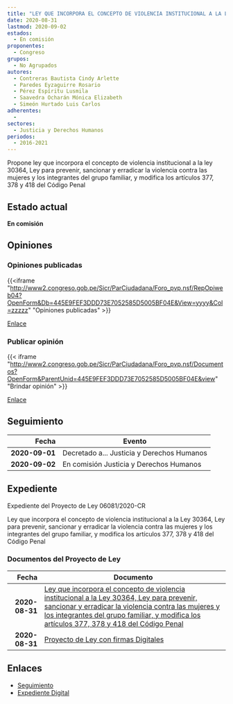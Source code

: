 ```yaml
---
title: "LEY QUE INCORPORA EL CONCEPTO DE VIOLENCIA INSTITUCIONAL A LA LEY 30364, LEY PARA PREVENIR, SANCIONAR Y ERRADICAR LA VIOLENCIA CONTRA LAS MUJERES Y LOS INTEGRANTES DEL GRUPO FAMILIAR, Y MODIFICA LOS ARTÍCULOS 377, 378 Y 418 DEL CÓDIGO PENAL"
date: 2020-08-31
lastmod: 2020-09-02
estados: 
  - En comisión
proponentes: 
  - Congreso
grupos: 
  - No Agrupados
autores: 
  - Contreras Bautista Cindy Arlette
  - Paredes Eyzaguirre Rosario
  - Pérez Espíritu Lusmila
  - Saavedra Ocharán Mónica Elizabeth
  - Simeón Hurtado Luis Carlos
adherentes: 
  - 
sectores: 
  - Justicia y Derechos Humanos
periodos: 
  - 2016-2021
---
```


Propone ley que incorpora el concepto de violencia institucional a la ley 30364, Ley para prevenir, sancionar y erradicar la violencia contra las mujeres y los integrantes del grupo familiar, y modifica los artículos 377, 378 y 418 del Código Penal


## Estado actual

**En comisión**

## Opiniones

### Opiniones publicadas

{{<iframe "http://www2.congreso.gob.pe/Sicr/ParCiudadana/Foro_pvp.nsf/RepOpiweb04?OpenForm&Db=445E9FEF3DDD73E7052585D5005BF04E&View=yyyy&Col=zzzzz" "Opiniones publicadas" >}}

[Enlace](http://www2.congreso.gob.pe/Sicr/ParCiudadana/Foro_pvp.nsf/RepOpiweb04?OpenForm&Db=445E9FEF3DDD73E7052585D5005BF04E&View=yyyy&Col=zzzzz)
### Publicar opinión

{{< iframe "http://www2.congreso.gob.pe/Sicr/ParCiudadana/Foro_pvp.nsf/Documentos?OpenForm&ParentUnid=445E9FEF3DDD73E7052585D5005BF04E&view" "Brindar opinión" >}}

[Enlace](http://www2.congreso.gob.pe/Sicr/ParCiudadana/Foro_pvp.nsf/Documentos?OpenForm&ParentUnid=445E9FEF3DDD73E7052585D5005BF04E&view)

## Seguimiento

| Fecha | Evento |
|------:|--------|
| **2020-09-01** | Decretado a... Justicia y Derechos Humanos|
| **2020-09-02** | En comisión Justicia y Derechos Humanos|


## Expediente

Expediente del Proyecto de Ley 06081/2020-CR

Ley que incorpora el concepto de violencia institucional a la Ley 30364, Ley para prevenir, sancionar y erradicar la violencia contra las mujeres y los integrantes del grupo familiar, y modifica los artículos 377, 378 y 418 del Código Penal


### Documentos del Proyecto de Ley

| Fecha | Documento |
|------:|--------|
| **2020-08-31** | [Ley que incorpora el concepto de violencia institucional a la Ley 30364, Ley para prevenir, sancionar y erradicar la violencia contra las mujeres y los integrantes del grupo familiar, y modifica los artículos 377, 378 y 418 del Código Penal](http://www.leyes.congreso.gob.pe/Documentos/2016_2021/Proyectos_de_Ley_y_de_Resoluciones_Legislativas/PL06081-20200831.pdf) |
| **2020-08-31** | [Proyecto de Ley con firmas Digitales](http://www.leyes.congreso.gob.pe/Documentos/2016_2021/Proyectos_de_Ley_y_de_Resoluciones_Legislativas/Proyectos_Firmas_digitales/PL06081.pdf) |

## Enlaces 

- [Seguimiento](http://www2.congreso.gob.pe/Sicr/TraDocEstProc/CLProLey2016.nsf/f7fff46988ca05b1052578e100829cc7/1208dfceb1c2d244052585d50072b9df?OpenDocument)
- [Expediente Digital](http://www2.congreso.gob.pe/Sicr/TraDocEstProc/CLProLey2016.nsf/f7fff46988ca05b1052578e100829cc7/1208dfceb1c2d244052585d50072b9df?OpenDocument&Click=05257FB7005EB655.eb71d0cf91d8294e05256cdf006b5706/$Body/0.1C6C)
